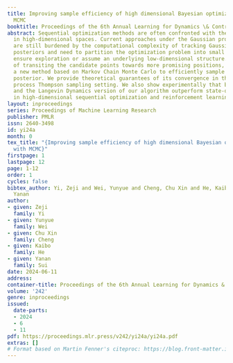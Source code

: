 ```yaml
---
title: Improving sample efficiency of high dimensional Bayesian optimization with
  MCMC
booktitle: Proceedings of the 6th Annual Learning for Dynamics \& Control Conference
abstract: Sequential optimization methods are often confronted with the curse of dimensionality
  in high-dimensional spaces. Current approaches under the Gaussian process framework
  are still burdened by the computational complexity of tracking Gaussian process
  posteriors and need to partition the optimization problem into small regions to
  ensure exploration or assume an underlying low-dimensional structure. With the idea
  of transiting the candidate points towards more promising positions, we propose
  a new method based on Markov Chain Monte Carlo to efficiently sample from an approximated
  posterior. We provide theoretical guarantees of its convergence in the Gaussian
  process Thompson sampling setting. We also show experimentally that both the Metropolis-Hastings
  and the Langevin Dynamics version of our algorithm outperform state-of-the-art methods
  in high-dimensional sequential optimization and reinforcement learning benchmarks.
layout: inproceedings
series: Proceedings of Machine Learning Research
publisher: PMLR
issn: 2640-3498
id: yi24a
month: 0
tex_title: "{Improving sample efficiency of high dimensional Bayesian optimization
  with MCMC}"
firstpage: 1
lastpage: 12
page: 1-12
order: 1
cycles: false
bibtex_author: Yi, Zeji and Wei, Yunyue and Cheng, Chu Xin and He, Kaibo and Sui,
  Yanan
author:
- given: Zeji
  family: Yi
- given: Yunyue
  family: Wei
- given: Chu Xin
  family: Cheng
- given: Kaibo
  family: He
- given: Yanan
  family: Sui
date: 2024-06-11
address:
container-title: Proceedings of the 6th Annual Learning for Dynamics & Control Conference
volume: '242'
genre: inproceedings
issued:
  date-parts:
  - 2024
  - 6
  - 11
pdf: https://proceedings.mlr.press/v242/yi24a/yi24a.pdf
extras: []
# Format based on Martin Fenner's citeproc: https://blog.front-matter.io/posts/citeproc-yaml-for-bibliographies/
---
```

